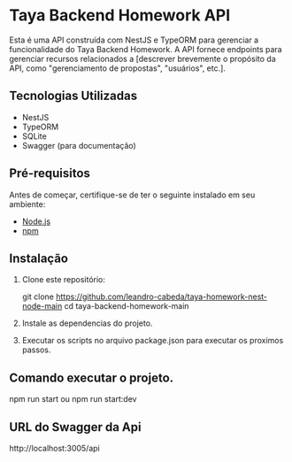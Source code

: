 # Taya Backend Homework API

Esta é uma API construída com NestJS e TypeORM para gerenciar a funcionalidade do Taya Backend Homework. A API fornece endpoints para gerenciar recursos relacionados a [descrever brevemente o propósito da API, como "gerenciamento de propostas", "usuários", etc.].

## Tecnologias Utilizadas

- NestJS
- TypeORM
- SQLite
- Swagger (para documentação)

## Pré-requisitos

Antes de começar, certifique-se de ter o seguinte instalado em seu ambiente:

- [Node.js](https://nodejs.org/en/download/)
- [npm](https://www.npmjs.com/get-npm)

## Instalação

1. Clone este repositório:

   git clone https://github.com/leandro-cabeda/taya-homework-nest-node-main
   cd taya-backend-homework-main

2. Instale as dependencias do projeto.

3. Executar os scripts no arquivo package.json para executar os proximos passos.

## Comando executar o projeto.

npm run start ou  npm run start:dev


## URL do Swagger da Api

http://localhost:3005/api
